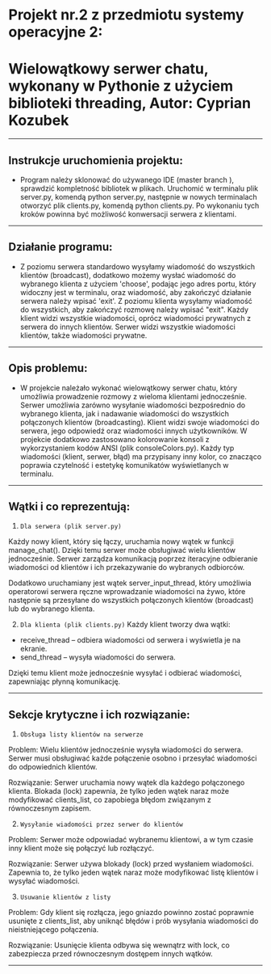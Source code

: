 # Projekt nr.2 z przedmiotu systemy operacyjne 2:
# Wielowątkowy serwer chatu, wykonany w Pythonie z użyciem biblioteki threading, Autor: Cyprian Kozubek 
---
## Instrukcje uruchomienia projektu:
* Program należy sklonować do używanego IDE (master branch ), sprawdzić kompletność bibliotek w plikach. 
Uruchomić w terminalu plik server.py, komendą python server.py, następnie w nowych terminalach otworzyć plik clients.py, komendą python clients.py.
Po wykonaniu tych kroków powinna być możliwość konwersacji serwera z klientami.
---
## Działanie programu:
* Z poziomu serwera standardowo wysyłamy wiadomość do wszystkich klientów (broadcast), dodatkowo możemy wysłać
wiadomość do wybranego klienta z użyciem 'choose', podając jego adres portu, który widoczny jest w terminalu, oraz wiadomość,
aby zakończyć działanie serwera należy wpisać 'exit'. Z poziomu klienta wysyłamy wiadomość do wszystkich, aby zakończyć rozmowę
należy wpisać "exit". Każdy klient widzi wszystkie wiadomości, oprócz wiadomości prywatnych z serwera do innych klientów.
Serwer widzi wszystkie wiadomości klientów, także wiadomości prywatne.
---
## Opis problemu:
* W projekcie należało wykonać wielowątkowy serwer chatu, 
który umożliwia prowadzenie rozmowy z wieloma klientami jednocześnie.
Serwer umożliwia zarówno wysyłanie wiadomości bezpośrednio do wybranego klienta, jak i nadawanie wiadomości do 
wszystkich połączonych klientów (broadcasting). Klient widzi swoje wiadomości do serwera, jego odpowiedź
oraz wiadomości innych użytkowników. W projekcie dodatkowo zastosowano kolorowanie konsoli z wykorzystaniem kodów ANSI
(plik consoleColors.py). Każdy typ wiadomości (klient, serwer, błąd) ma przypisany inny kolor, 
co znacząco poprawia czytelność i estetykę komunikatów wyświetlanych w terminalu.
---
## Wątki i co reprezentują: 
1. `Dla serwera (plik server.py)`

Każdy nowy klient, który się łączy, uruchamia nowy wątek w funkcji manage_chat().
Dzięki temu serwer może obsługiwać wielu klientów jednocześnie. 
Serwer zarządza komunikacją poprzez iteracyjne odbieranie wiadomości od klientów i ich przekazywanie do wybranych odbiorców.

Dodatkowo uruchamiany jest wątek server_input_thread, który umożliwia operatorowi serwera ręczne wprowadzanie wiadomości na żywo,
które następnie są przesyłane do wszystkich połączonych klientów (broadcast) lub do wybranego klienta.

2. `Dla klienta (plik clients.py)`
Każdy klient tworzy dwa wątki:
* receive_thread – odbiera wiadomości od serwera i wyświetla je na ekranie.
* send_thread – wysyła wiadomości do serwera.

Dzięki temu klient może jednocześnie wysyłać i odbierać wiadomości, zapewniając płynną komunikację.

---
## Sekcje krytyczne i ich rozwiązanie: 
1. `Obsługa listy klientów na serwerze`
   
Problem: Wielu klientów jednocześnie wysyła wiadomości do serwera. Serwer musi obsługiwać każde połączenie osobno i przesyłać wiadomości do odpowiednich klientów.

Rozwiązanie: Serwer uruchamia nowy wątek dla każdego połączonego klienta. 
Blokada (lock) zapewnia, że tylko jeden wątek naraz może modyfikować clients_list, co zapobiega błędom związanym z równoczesnym zapisem.

2. `Wysyłanie wiadomości przez serwer do klientów`

Problem: Serwer może odpowiadać wybranemu klientowi, a w tym czasie inny klient może się połączyć lub rozłączyć.

Rozwiązanie: Serwer używa blokady (lock) przed wysłaniem wiadomości. Zapewnia to, że tylko jeden wątek naraz może modyfikować listę klientów i wysyłać wiadomości.

3. `Usuwanie klientów z listy`
   
Problem: Gdy klient się rozłącza, jego gniazdo powinno zostać poprawnie usunięte z clients_list, aby uniknąć błędów i prób wysyłania wiadomości do nieistniejącego połączenia.

Rozwiązanie: Usunięcie klienta odbywa się wewnątrz with lock, co zabezpiecza przed równoczesnym dostępem innych wątków.

---

